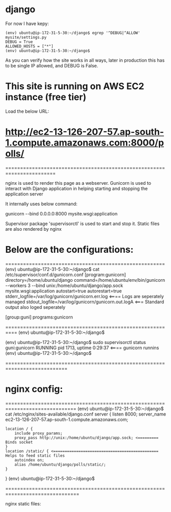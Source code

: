 # django

For now I have kepy:

```
(env) ubuntu@ip-172-31-5-30:~/django$ egrep '^DEBUG|^ALLOW' mysite/settings.py
DEBUG = True
ALLOWED_HOSTS = ["*"]
(env) ubuntu@ip-172-31-5-30:~/django$
```

As you can verify how the site works in all ways, later in production this has to be single IP allowed, and DEBUG is False.


# This site is running on AWS EC2 instance (free tier)

Load the below URL:

# http://ec2-13-126-207-57.ap-south-1.compute.amazonaws.com:8000/polls/
=======================================================================

nginx is used to render this page as a webserver.
Gunicorn is used to interact with Django application in helping starting and stopping the application server

It internally uses below command:

gunicorn --bind 0.0.0.0:8000 mysite.wsgi:application

Supervisor package 'supervisorctl' is used to start and stop it.
Static files are also rendered by nginx


# Below are the configurations:

======================================================
(env) ubuntu@ip-172-31-5-30:~/django$ cat /etc/supervisor/conf.d/gunicorn.conf
[program:gunicorn]
directory=/home/ubuntu/django
command=/home/ubuntu/env/bin/gunicorn --workers 3 --bind unix:/home/ubuntu/django/app.sock mysite.wsgi:application
autostart=true
autorestart=true
stderr_logfile=/var/log/gunicorn/gunicorn.err.log <==== Logs are seperately managed
stdout_logfile=/var/log/gunicorn/gunicorn.out.logA <=== Standard output also loged seperately

[group:guni]
programs:gunicorn

==========================================================
(env) ubuntu@ip-172-31-5-30:~/django$

(env) ubuntu@ip-172-31-5-30:~/django$ sudo supervisorctl status
guni:gunicorn                    RUNNING   pid 1713, uptime 0:29:37 <==== gunicorn runnins
(env) ubuntu@ip-172-31-5-30:~/django$ 


===========================================================================


# nginx config:

==============================================================================
(env) ubuntu@ip-172-31-5-30:~/django$ cat /etc/nginx/sites-available/django.conf
server {
    listen 8000;
    server_name ec2-13-126-207-57.ap-south-1.compute.amazonaws.com;

    location / {
        include proxy_params;
        proxy_pass http://unix:/home/ubuntu/django/app.sock; <========= Binds socket
    }
    location /static/ { <============================================== Helps to feed static files
        autoindex on;
        alias /home/ubuntu/django/polls/static/;
    }
}
(env) ubuntu@ip-172-31-5-30:~/django$ 

===============================================================================



nginx static files:


